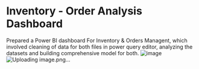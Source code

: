 # Inventory - Order Analysis Dashboard
Prepared a Power BI dashboard For Inventory & Orders Managent, which involved cleaning of data for both files in power query editor, analyzing the datasets and building comprehensive model for both.
![image](https://github.com/anubhav1535/Inventory-Orders-Analysis-Power-BI/assets/64795358/a2a2400d-c347-408d-9c76-8abe95fc43ba)
![Uploading image.png…]()


